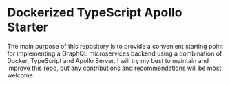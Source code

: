 # Dockerized TypeScript Apollo Starter

The main purpose of this repository is to provide a convenient starting point for implementing a GraphQL microservices backend using a combination of Docker, TypeScript and Apollo Server. I will try my best to maintain and improve this repo, but any contributions and recommendations will be most welcome. 

